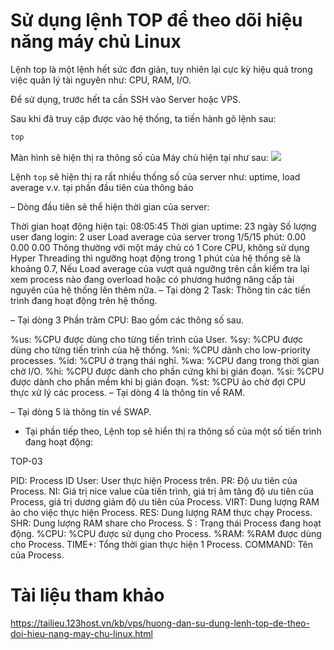 # Sử dụng lệnh TOP để theo dõi hiệu năng máy chủ Linux

Lệnh top là một lệnh hết sức đơn giản, tuy nhiên lại cực kỳ hiệu quả trong việc quản lý tài nguyên như: CPU, RAM, I/O.

Để sử dụng, trước hết ta cần SSH vào Server hoặc VPS.

Sau khi đã truy cập được vào hệ thống, ta tiến hành gõ lệnh sau:
```sh
top 
```
Màn hình sẽ hiện thị ra thông số của Máy chủ hiện tại như sau:
<img src=https://i.imgur.com/VFrOxte.png>

Lệnh `top` sẽ hiện thị ra rất nhiều thống số của server như: uptime, load average v.v. tại phần đầu tiên của thông báo


– Dòng đầu tiên sẽ thể hiện thời gian của server:

Thời gian hoạt động hiện tại: 08:05:45
Thời gian uptime: 23 ngày
Số lượng user đang login: 2 user
Load average của server trong 1/5/15 phút: 0.00 0.00 0.00
Thông thường với một máy chủ có 1 Core CPU, không sử dụng Hyper Threading thì ngưỡng hoạt động trong 1 phút của hệ thống sẽ là khoảng 0.7, Nếu Load average của vượt quá ngưỡng trên cần kiểm tra lại xem process nào đang overload hoặc có phương hướng nâng cấp tài nguyên của hệ thống lên thêm nữa.
– Tại dòng 2 Task: Thông tin các tiến trình đang hoạt động trên hệ thống.

– Tại dòng 3 Phần trăm CPU: Bao gồm các thông số sau.

%us: %CPU được dùng cho từng tiến trình của User.
%sy: %CPU được dùng cho từng tiến trình của hệ thống.
%ni: %CPU dành cho low-priority processes.
%id: %CPU ở trạng thái nghỉ.
%wa: %CPU đang trong thời gian chờ I/O.
%hi: %CPU được dành cho phần cứng khi bị gián đoạn.
%si: %CPU được dành cho phần mềm khi bị gián đoạn.
%st: %CPU ảo chờ đợi CPU thực xử lý các process.
– Tại dòng 4 là thông tin về RAM.

– Tại dòng 5 là thông tin về SWAP.

* Tại phần tiếp theo, Lệnh top sẽ hiển thị ra thông số của một số tiến trình đang hoạt động:

TOP-03

PID: Process ID
User: User thực hiện Process trên.
PR: Độ ưu tiên của Process.
NI: Giá trị nice value của tiến trình, giá trị âm tăng độ ưu tiên của Process, giá trị dương giảm độ ưu tiên của Process.
VIRT: Dung lượng RAM ảo cho việc thực hiện Process.
RES: Dung lượng RAM thực chạy Process.
SHR: Dung lượng RAM share cho Process.
S : Trạng thái Process đang hoạt động.
%CPU: %CPU được sử dụng cho Process.
%RAM: %RAM được dùng cho Process.
TIME+: Tổng thời gian thực hiện 1 Process.
COMMAND: Tên của Process.

# Tài liệu tham khảo
https://tailieu.123host.vn/kb/vps/huong-dan-su-dung-lenh-top-de-theo-doi-hieu-nang-may-chu-linux.html
